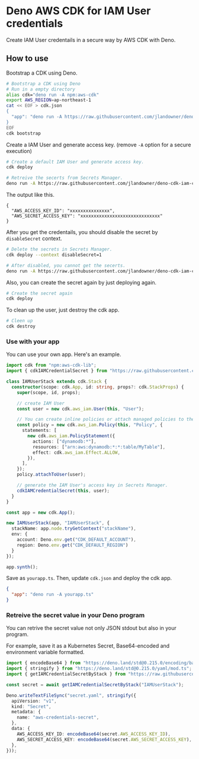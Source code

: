 # Deno AWS CDK for IAM User credentials

Create IAM User credentails in a secure way by AWS CDK with Deno.

## How to use

Bootstrap a CDK using Deno.

```sh
# Bootstrap a CDK using Deno
# Run in a empty directory
alias cdk="deno run -A npm:aws-cdk"
export AWS_REGION=ap-northeast-1
cat << EOF > cdk.json
{
  "app": "deno run -A https://raw.githubusercontent.com/jlandowner/deno-cdk-iam-creds/main/cdk.ts"
}
EOF
cdk bootstrap
```

Create a IAM User and generate access key.
(remove `-A` option for a secure execution)

```sh
# Create a default IAM User and generate access key.
cdk deploy

# Retreive the secerts from Secrets Manager.
deno run -A https://raw.githubusercontent.com/jlandowner/deno-cdk-iam-creds/main/mod.ts
```

The output like this.

```
{
  "AWS_ACCESS_KEY_ID": "xxxxxxxxxxxxxxx",
  "AWS_SECRET_ACCESS_KEY": "xxxxxxxxxxxxxxxxxxxxxxxxxxxxxx"
}
```

After you get the credentails, you should disable the secret by `disableSecret` context.

```sh
# Delete the secrets in Secrets Manager.
cdk deploy --context disableSecret=1

# After disabled, you cannot get the secerts.
deno run -A https://raw.githubusercontent.com/jlandowner/deno-cdk-iam-creds/main/mod.ts
```

Also, you can create the secret again by just deploying again.

```sh
# Create the secret again
cdk deploy
```

To clean up the user, just destroy the cdk app.

```sh
# Cleen up
cdk destroy 
```

### Use with your app

You can use your own app. Here's an example.

```ts
import cdk from "npm:aws-cdk-lib";
import { cdkIAMCredentialSecret } from "https://raw.githubusercontent.com/jlandowner/deno-cdk-iam-creds/main/mod.ts";

class IAMUserStack extends cdk.Stack {
  constructor(scope: cdk.App, id: string, props?: cdk.StackProps) {
    super(scope, id, props);

    // create IAM User
    const user = new cdk.aws_iam.User(this, "User");

    // You can create inline policies or attach managed policies to the user like this.
    const policy = new cdk.aws_iam.Policy(this, "Policy", {
      statements: [
        new cdk.aws_iam.PolicyStatement({
          actions: ["dynamodb:*"],
          resources: ["arn:aws:dynamodb:*:*:table/MyTable"],
          effect: cdk.aws_iam.Effect.ALLOW,
        }),
      ],
    });
    policy.attachToUser(user);

    // generate the IAM User's access key in Secrets Manager.
    cdkIAMCredentialSecret(this, user);
  }
}

const app = new cdk.App();

new IAMUserStack(app, "IAMUserStack", {
  stackName: app.node.tryGetContext("stackName"),
  env: {
    account: Deno.env.get("CDK_DEFAULT_ACCOUNT"), 
    region: Deno.env.get("CDK_DEFAULT_REGION") 
  }
});

app.synth();
```

Save as `yourapp.ts`. Then, update `cdk.json` and deploy the cdk app.

```json
{
  "app": "deno run -A yourapp.ts"
}
```

### Retreive the secret value in your Deno program

You can retrive the secret value not only JSON stdout but also in your program.

For example, save it as a Kubernetes Secret, Base64-encoded and environment variable formatted.

```ts
import { encodeBase64 } from "https://deno.land/std@0.215.0/encoding/base64.ts";
import { stringify } from "https://deno.land/std@0.215.0/yaml/mod.ts";
import { getIAMCredentialSecretByStack } from "https://raw.githubusercontent.com/jlandowner/deno-cdk-iam-creds/main/mod.ts";

const secret = await getIAMCredentialSecretByStack("IAMUserStack");

Deno.writeTextFileSync("secret.yaml", stringify({
  apiVersion: "v1",
  kind: "Secret",
  metadata: {
    name: "aws-credentials-secret",
  },
  data: {
    AWS_ACCESS_KEY_ID: encodeBase64(secret.AWS_ACCESS_KEY_ID),
    AWS_SECRET_ACCESS_KEY: encodeBase64(secret.AWS_SECRET_ACCESS_KEY),
  },
}));
```